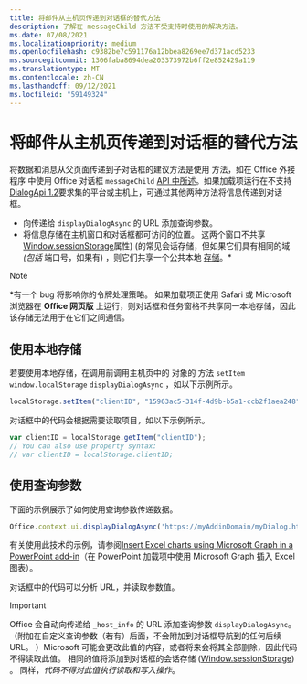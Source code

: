 ```yaml
---
title: 将邮件从主机页传递到对话框的替代方法
description: 了解在 messageChild 方法不受支持时使用的解决方法。
ms.date: 07/08/2021
ms.localizationpriority: medium
ms.openlocfilehash: c9382be7c591176a12bbea8269ee7d371acd5233
ms.sourcegitcommit: 1306faba8694dea203373972b6ff2e852429a119
ms.translationtype: MT
ms.contentlocale: zh-CN
ms.lasthandoff: 09/12/2021
ms.locfileid: "59149324"
---
```

# <a name="alternative-ways-of-passing-messages-to-a-dialog-box-from-its-host-page"></a>将邮件从主机页传递到对话框的替代方法

将数据和消息从父页面传递到子对话框的建议方法是使用 方法，如在 Office 外接程序 中使用 Office 对话框 `messageChild` [API 中所述](dialog-api-in-office-add-ins.md#pass-information-to-the-dialog-box)。如果加载项运行在不支持[DialogApi 1.2](../reference/requirement-sets/dialog-api-requirement-sets.md)要求集的平台或主机上，可通过其他两种方法将信息传递到对话框。

- 向传递给 `displayDialogAsync` 的 URL 添加查询参数。
- 将信息存储在主机窗口和对话框都可访问的位置。 这两个窗口不共享 [Window.sessionStorage](https://developer.mozilla.org/docs/Web/API/Window/sessionStorage)属性)  (的常见会话存储，但如果它们具有相同的域 *(包括* 端口号，如果有) ，则它们共享一个公共本地 [存储](https://www.w3schools.com/html/html5_webstorage.asp)。\*

> [!NOTE]
> \*有一个 bug 将影响你的令牌处理策略。 如果加载项正使用 Safari 或 Microsoft 浏览器在 **Office 网页版** 上运行，则对话框和任务窗格不共享同一本地存储，因此该存储无法用于在它们之间通信。

## <a name="use-local-storage"></a>使用本地存储

若要使用本地存储，在调用前调用主机页中的 对象的 方法 `setItem` `window.localStorage` `displayDialogAsync` ，如以下示例所示。

```js
localStorage.setItem("clientID", "15963ac5-314f-4d9b-b5a1-ccb2f1aea248");
```

对话框中的代码会根据需要读取项目，如以下示例所示。

```js
var clientID = localStorage.getItem("clientID");
// You can also use property syntax:
// var clientID = localStorage.clientID;
```

## <a name="use-query-parameters"></a>使用查询参数

下面的示例展示了如何使用查询参数传递数据。

```js
Office.context.ui.displayDialogAsync('https://myAddinDomain/myDialog.html?clientID=15963ac5-314f-4d9b-b5a1-ccb2f1aea248');
```

有关使用此技术的示例，请参阅[Insert Excel charts using Microsoft Graph in a PowerPoint add-in](https://github.com/OfficeDev/PowerPoint-Add-in-Microsoft-Graph-ASPNET-InsertChart)（在 PowerPoint 加载项中使用 Microsoft Graph 插入 Excel 图表）。

对话框中的代码可以分析 URL，并读取参数值。

> [!IMPORTANT]
> Office 会自动向传递给 `_host_info` 的 URL 添加查询参数 `displayDialogAsync`。 （附加在自定义查询参数（若有）后面，不会附加到对话框导航到的任何后续 URL。 ）Microsoft 可能会更改此值的内容，或者将来会将其全部删除，因此代码不得读取此值。 相同的值将添加到对话框的会话存储 ([Window.sessionStorage](https://developer.mozilla.org/docs/Web/API/Window/sessionStorage)) 。 同样，*代码不得对此值执行读取和写入操作*。

